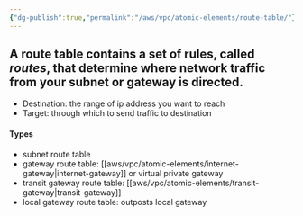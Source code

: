 ```yaml
---
{"dg-publish":true,"permalink":"/aws/vpc/atomic-elements/route-table/"}
---
```




## A route table contains a set of rules, called _routes_, that determine where network traffic from your subnet or gateway is directed.

- Destination: the range of ip address you want to reach
- Target: through which to send traffic to destination

#### Types
- subnet route table
- gateway route table: [[aws/vpc/atomic-elements/internet-gateway\|internet-gateway]] or virtual private gateway
- transit gateway route table: [[aws/vpc/atomic-elements/transit-gateway\|transit-gateway]]
- local gateway route table: outposts local gateway